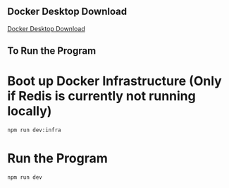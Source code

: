 ## Docker Desktop Download

[Docker Desktop Download](https://www.docker.com/products/docker-desktop/)

## To Run the Program

# Boot up Docker Infrastructure (Only if Redis is currently not running locally)

```bash
npm run dev:infra
```

# Run the Program

```bash
npm run dev
```
